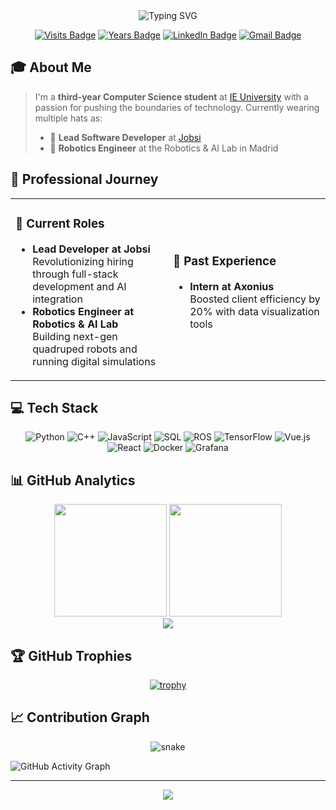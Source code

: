 <div align="center">
  <img src="https://readme-typing-svg.herokuapp.com?font=Fira+Code&weight=500&size=40&pause=1000&color=6EA8FF&center=true&vCenter=true&random=false&width=600&height=100&lines=Hi+there%2C+I'm+David+Vargas!+%F0%9F%91%8B;Robotics+%26+AI+Enthusiast;Software+Developer;Problem+Solver" alt="Typing SVG" />
</div>

<div align="center">
  
  [![Visits Badge](https://badges.pufler.dev/visits/DavidVart/DavidVart)](https://github.com/DavidVart)
  [![Years Badge](https://badges.pufler.dev/years/DavidVart)](https://github.com/DavidVart)
  [![LinkedIn Badge](https://img.shields.io/badge/LinkedIn-0077B5?style=flat&logo=linkedin&logoColor=white)](https://www.linkedin.com/in/david-vargas-timon/)
  [![Gmail Badge](https://img.shields.io/badge/Gmail-D14836?style=flat&logo=gmail&logoColor=white)](mailto:davidvartim@gmail.com)
  
</div>

## 🎓 About Me

> I'm a **third-year Computer Science student** at [IE University](https://www.ie.edu/) with a passion for pushing the boundaries of technology. Currently wearing multiple hats as:
> - 🚀 **Lead Software Developer** at [Jobsi](https://github.com/JobsiSoftwares)
> - 🤖 **Robotics Engineer** at the Robotics & AI Lab in Madrid

## 🌟 Professional Journey

<table>
  <tr>
    <td width="50%">
      <h3>🏢 Current Roles</h3>
      <ul>
        <li>
          <b>Lead Developer at Jobsi</b><br/>
          Revolutionizing hiring through full-stack development and AI integration
        </li>
        <li>
          <b>Robotics Engineer at Robotics & AI Lab</b><br/>
          Building next-gen quadruped robots and running digital simulations
        </li>
      </ul>
    </td>
    <td width="50%">
      <h3>💼 Past Experience</h3>
      <ul>
        <li>
          <b>Intern at Axonius</b><br/>
          Boosted client efficiency by 20% with data visualization tools
        </li>
      </ul>
    </td>
  </tr>
</table>

## 💻 Tech Stack

<div align="center">

![Python](https://img.shields.io/badge/Python-3776AB?style=for-the-badge&logo=python&logoColor=white)
![C++](https://img.shields.io/badge/C++-00599C?style=for-the-badge&logo=c%2B%2B&logoColor=white)
![JavaScript](https://img.shields.io/badge/JavaScript-F7DF1E?style=for-the-badge&logo=javascript&logoColor=black)
![SQL](https://img.shields.io/badge/SQL-4479A1?style=for-the-badge&logo=mysql&logoColor=white)
![ROS](https://img.shields.io/badge/ROS-22314E?style=for-the-badge&logo=ros&logoColor=white)
![TensorFlow](https://img.shields.io/badge/TensorFlow-FF6F00?style=for-the-badge&logo=tensorflow&logoColor=white)
![Vue.js](https://img.shields.io/badge/Vue.js-4FC08D?style=for-the-badge&logo=vue.js&logoColor=white)
![React](https://img.shields.io/badge/React-61DAFB?style=for-the-badge&logo=react&logoColor=black)
![Docker](https://img.shields.io/badge/Docker-2496ED?style=for-the-badge&logo=docker&logoColor=white)
![Grafana](https://img.shields.io/badge/Grafana-F46800?style=for-the-badge&logo=grafana&logoColor=white)

</div>

## 📊 GitHub Analytics

<div align="center">
  <img height="180em" src="https://github-readme-stats.vercel.app/api?username=DavidVart&show_icons=true&theme=tokyonight&hide_border=true&count_private=true" />
  <img height="180em" src="https://github-readme-stats.vercel.app/api/top-langs/?username=DavidVart&layout=compact&theme=tokyonight&hide_border=true" />
</div>

<div align="center">
  <img src="https://github-readme-streak-stats.herokuapp.com/?user=DavidVart&theme=tokyonight&hide_border=true" />
</div>

## 🏆 GitHub Trophies

<div align="center">
  
  [![trophy](https://github-profile-trophy.vercel.app/?username=DavidVart&theme=tokyonight&no-frame=true&row=1&column=6)](https://github.com/DavidVart)
  
</div>

## 📈 Contribution Graph

<div align="center">
  <img src="https://github.com/DavidVart/DavidVart/blob/output/github-contribution-grid-snake.svg" alt="snake" />
</div>

![GitHub Activity Graph](https://activity-graph.herokuapp.com/graph?username=DavidVart&theme=tokyo-night&hide_border=true)

---

<div align="center">
  <img src="https://komarev.com/ghpvc/?username=DavidVart&color=blue&style=flat-square&label=Profile+Views" />
</div>
